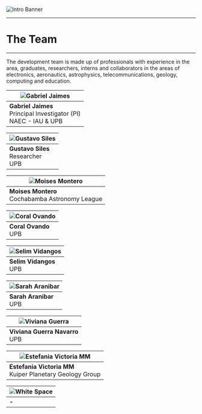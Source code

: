![Intro Banner](im/Baner_v1_LCO_1.jpg)

---

# The Team

---

The development team is made up of professionals with experience in the area, graduates, researchers, interns and collaborators in the areas of electronics, aeronautics, astrophysics, telecommunications, geology, computing and education.

| ![Gabriel Jaimes](im/GJaimes_p.jpg) |
| --- |
| **Gabriel Jaimes**<br>Principal Investigator (PI)<br>NAEC - IAU & UPB |

| ![Gustavo Siles](im/GustavoSiles.jpg) |
| --- |
| **Gustavo Siles**<br>Researcher<br>UPB |

| ![Moises Montero](im/Moises_Montero.jpg) |
| --- |
| **Moises Montero**<br>Cochabamba Astronomy League |

| ![Coral Ovando](im/Coral_Ovando.png) |
| --- |
| **Coral Ovando**<br>UPB |

| ![Selim Vidangos](im/Selim_Vidangos.jpg) |
| --- |
| **Selim Vidangos**<br>UPB |

| ![Sarah Aranibar](im/Sarah_Aranibar.jpg) |
| --- |
| **Sarah Aranibar**<br>UPB |

| ![Viviana Guerra](im/Viviana_Guerra_Navarro.jpg) |
| --- |
| **Viviana Guerra Navarro**<br>UPB |

| ![Estefania Victoria MM](im/Estefania_Victoria_MM.jpg) |
| --- |
| **Estefania Victoria MM**<br>Kuiper Planetary Geology Group |

| ![White Space](im/white.jpg) |
| --- |
| **-** |
